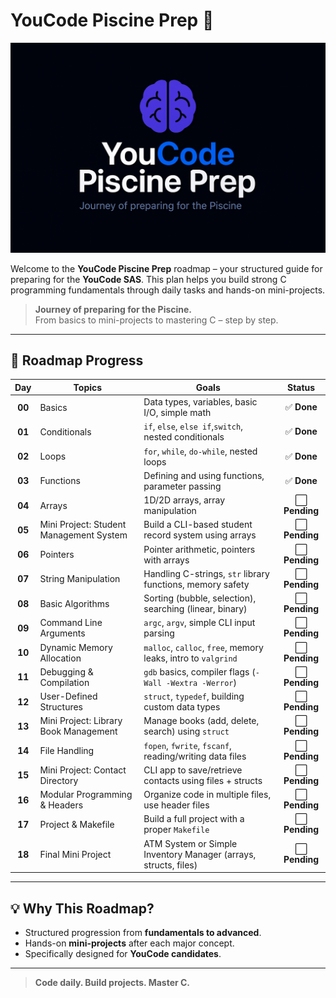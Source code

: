 # YouCode Piscine Prep 🚀

![My Logo](images/youcode.png)


Welcome to the **YouCode Piscine Prep** roadmap – your structured guide for preparing for the **YouCode SAS**. This plan helps you build strong C programming fundamentals through daily tasks and hands-on mini-projects.

> **Journey of preparing for the Piscine.**  
> From basics to mini-projects to mastering C – step by step.

---

## 📅 Roadmap Progress

| **Day** | **Topics**                               | **Goals**                                                          | **Status**    |
|:-------:|-------------------------------------------|--------------------------------------------------------------------|:-------------:|
| **00**  | Basics                                   | Data types, variables, basic I/O, simple math                       | ✅ **Done**   |
| **01**  | Conditionals                             | `if`, `else`, `else if`,`switch`, nested conditionals                       | ✅ **Done**   |
| **02**  | Loops                                    | `for`, `while`, `do-while`, nested loops                           | ✅ **Done**   |
| **03**  | Functions                                | Defining and using functions, parameter passing                     | ✅ **Done**   |
| **04**  | Arrays                                   | 1D/2D arrays, array manipulation                                    | ⬜ **Pending**|
| **05**  | Mini Project: Student Management System   | Build a CLI-based student record system using arrays               | ⬜ **Pending**|
| **06**  | Pointers                                 | Pointer arithmetic, pointers with arrays                            | ⬜ **Pending**|
| **07**  | String Manipulation                      | Handling C-strings, `str` library functions, memory safety          | ⬜ **Pending**|
| **08**  | Basic Algorithms                         | Sorting (bubble, selection), searching (linear, binary)             | ⬜ **Pending**|
| **09**  | Command Line Arguments                   | `argc`, `argv`, simple CLI input parsing                            | ⬜ **Pending**|
| **10**  | Dynamic Memory Allocation                | `malloc`, `calloc`, `free`, memory leaks, intro to `valgrind`       | ⬜ **Pending**|
| **11**  | Debugging & Compilation                  | `gdb` basics, compiler flags (`-Wall -Wextra -Werror`)              | ⬜ **Pending**|
| **12**  | User-Defined Structures                  | `struct`, `typedef`, building custom data types                     | ⬜ **Pending**|
| **13**  | Mini Project: Library Book Management    | Manage books (add, delete, search) using `struct`                  | ⬜ **Pending**|
| **14**  | File Handling                            | `fopen`, `fwrite`, `fscanf`, reading/writing data files             | ⬜ **Pending**|
| **15**  | Mini Project: Contact Directory          | CLI app to save/retrieve contacts using files + structs            | ⬜ **Pending**|
| **16**  | Modular Programming & Headers            | Organize code in multiple files, use header files                   | ⬜ **Pending**|
| **17**  | Project & Makefile                       | Build a full project with a proper `Makefile`                       | ⬜ **Pending**|
| **18**  | Final Mini Project                       | ATM System or Simple Inventory Manager (arrays, structs, files)     | ⬜ **Pending**|

---

## 💡 Why This Roadmap?

- Structured progression from **fundamentals to advanced**.
- Hands-on **mini-projects** after each major concept.
- Specifically designed for **YouCode candidates**.

---

> **Code daily. Build projects. Master C.**
